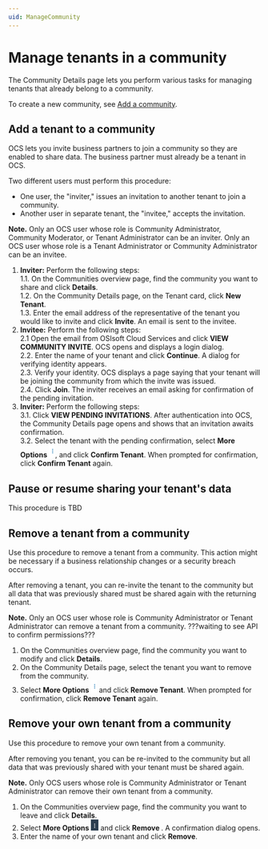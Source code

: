 ```yaml
---
uid: ManageCommunity
---
```


# Manage tenants in a community

The Community Details page lets you perform various tasks for managing tenants that already belong to a community.

To create a new community, see [Add a community](xref:AddCommunity).

## Add a tenant to a community

OCS lets you invite business partners to join a community so they are enabled to share data. The business partner must already be a tenant in OCS.

Two different users must perform this procedure:

- One user, the "inviter," issues an invitation to another tenant to join a community.
- Another user in separate tenant, the "invitee," accepts the invitation.

**Note.** Only an OCS user whose role is Community Administrator, Community Moderator, or Tenant Administrator can be an inviter. Only an OCS user whose role is a Tenant Administrator or Community Administrator can be an invitee.  

1. **Inviter:** Perform the following steps:   
   1.1. On the Communities overview page, find the community you want to share and click **Details**.   
   1.2. On the Community Details page, on the Tenant card, click **New Tenant**.   
   1.3. Enter the email address of the representative of the tenant you would like to invite and click **Invite**. An email is sent to the invitee.
2. **Invitee:** Perform the following steps:   
   2.1 Open the email from OSIsoft Cloud Services and click **VIEW COMMUNITY INVITE**. OCS opens and displays a login dialog.   
   2.2. Enter the name of your tenant and click **Continue**. A dialog for verifying identity appears.   
   2.3. Verify your identity. OCS displays a page saying that your tenant will be joining the community from which the invite was issued.   
   2.4. Click **Join**. The inviter receives an email asking for confirmation of the pending invitation.   
3. **Inviter:** Perform the following steps:   
   3.1. Click **VIEW PENDING INVITATIONS**. After authentication into OCS, the Community Details page opens and shows that an invitation awaits confirmation.   
   3.2. Select the tenant with the pending confirmation, select **More Options** ![More Options](..\images\more-options-wite-background.png "More Options"), and click **Confirm Tenant**. When prompted for confirmation, click **Confirm Tenant** again.

## Pause or resume sharing your tenant's data

This procedure is TBD

## Remove a tenant from a community

Use this procedure to remove a tenant from a community. This action might be necessary if a business relationship changes or a security breach occurs.

After removing a tenant, you can re-invite the tenant to the community but all data that was previously shared must be shared again with the returning tenant.

**Note.** Only an OCS user whose role is Community Administrator or Tenant Administrator can remove a tenant from a community. ???waiting to see API to confirm permissions???  

1. On the Communities overview page, find the community you want to modify and click **Details**.
2. On the Community Details page, select the tenant you want to remove from the community.
3. Select **More Options** ![More Options](..\images\more-options-wite-background.png "More Options") and click **Remove Tenant**. When prompted for confirmation, click **Remove Tenant** again.

## Remove your own tenant from a community

Use this procedure to remove your own tenant from a community.

After removing you tenant, you can be re-invited to the community but all data that was previously shared with your tenant must be shared again.

**Note.** Only OCS users whose role is Community Administrator or Tenant Administrator can remove their own tenant from a community.

1. On the Communities overview page, find the community you want to leave and click **Details**.
2. Select **More Options** ![More Options](..\images\MoreOptions.png "More Options") and click **Remove <your tenant>**. A confirmation dialog opens.
3. Enter the name of your own tenant and click **Remove**.